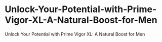 # Unlock-Your-Potential-with-Prime-Vigor-XL-A-Natural-Boost-for-Men
Unlock Your Potential with Prime Vigor XL: A Natural Boost for Men
